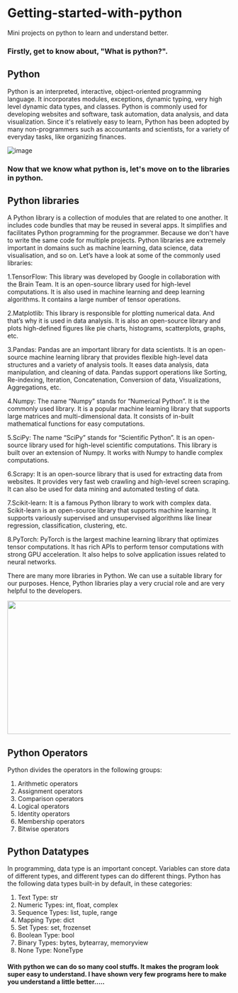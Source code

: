 # Getting-started-with-python
Mini projects on python to learn and understand better.

### Firstly, get to know about, "What is python?".                                       

## Python                                               

Python is an interpreted, interactive, object-oriented programming language. It incorporates modules, exceptions, dynamic typing, very high level dynamic data types, and classes. Python is commonly used for developing websites and software, task automation, data analysis, and data visualization. Since it's relatively easy to learn, Python has been adopted by many non-programmers such as accountants and scientists, for a variety of everyday tasks, like organizing finances.

![image](https://user-images.githubusercontent.com/121050197/208958345-e3d3d9ef-9239-40f8-9bca-07a700c00da9.png)

### Now that we know what python is, let's move on to the libraries in python.

## Python libraries

A Python library is a collection of modules that are related to one another. It includes code bundles that may be reused in several apps. It simplifies and facilitates Python programming for the programmer. Because we don't have to write the same code for multiple projects. Python libraries are extremely important in domains such as machine learning, data science, data visualisation, and so on.
Let’s have a look at some of the commonly used libraries:

1.TensorFlow: This library was developed by Google in collaboration with the Brain Team. It is an open-source library used for high-level computations. It is also used in machine learning and deep learning algorithms. It contains a large number of tensor operations.

2.Matplotlib: This library is responsible for plotting numerical data. And that’s why it is used in data analysis. It is also an open-source library and plots high-defined figures like pie charts, histograms, scatterplots, graphs, etc.

3.Pandas: Pandas are an important library for data scientists. It is an open-source machine learning library that provides flexible high-level data structures and a variety of analysis tools. It eases data analysis, data manipulation, and cleaning of data. Pandas support operations like Sorting, Re-indexing, Iteration, Concatenation, Conversion of data, Visualizations, Aggregations, etc.

4.Numpy: The name “Numpy” stands for “Numerical Python”. It is the commonly used library. It is a popular machine learning library that supports large matrices and multi-dimensional data. It consists of in-built mathematical functions for easy computations. 

5.SciPy: The name “SciPy” stands for “Scientific Python”. It is an open-source library used for high-level scientific computations. This library is built over an extension of Numpy. It works with Numpy to handle complex computations. 

6.Scrapy: It is an open-source library that is used for extracting data from websites. It provides very fast web crawling and high-level screen scraping. It can also be used for data mining and automated testing of data.

7.Scikit-learn: It is a famous Python library to work with complex data. Scikit-learn is an open-source library that supports machine learning. It supports variously supervised and unsupervised algorithms like linear regression, classification, clustering, etc. 

8.PyTorch: PyTorch is the largest machine learning library that optimizes tensor computations. It has rich APIs to perform tensor computations with strong GPU acceleration. It also helps to solve application issues related to neural networks.

There are many more libraries in Python. We can use a suitable library for our purposes. Hence, Python libraries play a very crucial role and are very helpful to the developers.

<img src="https://user-images.githubusercontent.com/121050197/208962329-19b7816f-2068-4348-b3df-1b4dda3cb26d.png" width="600" height="300">

## Python Operators

Python divides the operators in the following groups:

1. Arithmetic operators
2. Assignment operators
3. Comparison operators
4. Logical operators
5. Identity operators
6. Membership operators
7. Bitwise operators

## Python Datatypes

In programming, data type is an important concept.
Variables can store data of different types, and different types can do different things.
Python has the following data types built-in by default, in these categories:

1. Text Type:	str
2. Numeric Types:	int, float, complex
3. Sequence Types:	list, tuple, range
4. Mapping Type:	dict
5. Set Types:	set, frozenset
6. Boolean Type:	bool
7. Binary Types:	bytes, bytearray, memoryview
8. None Type:	NoneType

#### With python we can do so many cool stuffs. It makes the program look super easy to understand.              I have shown very few programs here to make you understand a little better.....


